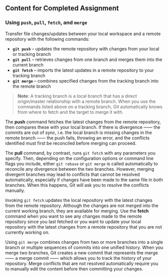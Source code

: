 ## Content for Completed Assignment

### Using <code>push</code>, <code>pull</code>, <code>fetch</code>, and <code>merge</code>

Transfer file changes/updates between your local workspace and a remote repository with the following commands:

- **`git push`** – updates the remote repository with changes from your local or tracking branch
- **`git pull`** – retrieves changes from one branch and merges them into the current branch
- **`git fetch`** – imports the latest updates in a remote repository to your tracking branch
- **`git merge`** – combines specified changes from the tracking branch into the remote branch

> **Note**: A tracking branch is a local branch that has a direct origin/master relationship with a remote branch. When you use the commands listed above on a tracking branch, Git automatically knows from where to fetch and the target to merge it with.

The **push** command fetches the latest changes from the remote repository, then compares these with your local branch. If there is divergence —— the commits are out of sync, i.e. the local branch is missing changes in the remote branch —— the push fails, throwing an error, and the conflicts identified must first be reconciled before merging can proceed.

The **pull** command, by contrast, runs `git fetch` with any parameters you specify. Then, depending on the configuration options or command line flags you include, either `git rebase` or `git merge` is called automatically to reconcile any divergence between the two branches. However, merging divergent branches may lead to conflicts that cannot be resolved automatically, especially if changes have been made to the same file in both branches. When this happens, Git will ask you to resolve the conflicts manually.

Invoking `git fetch` updates the local repository with the latest changes from the remote repository. Although the changes are not merged into the current working branch, they are available for merging. Use the **fetch** command when you want to see any changes made to the remote repository since you last fetched or you want to update your local repository with the latest changes from a remote repository that you are not currently working on.

Using `git merge` combines changes from two or more branches into a single branch or multiple sequences of commits into one unified history. When you merge two branches, Git creates a new commit that represents the merge —— a merge commit —— which allows you to track the history of your repository. Merge conflicts that are not resolved automatically require you to manually edit the content before then committing your changes.
